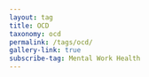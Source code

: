 ```yaml
---
layout: tag
title: OCD
taxonomy: ocd
permalink: /tags/ocd/
gallery-link: true
subscribe-tag: Mental Work Health
---
```

